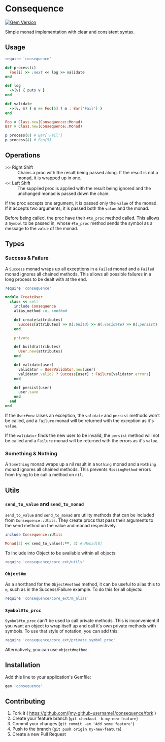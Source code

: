 # Consequence

[![Gem Version](https://badge.fury.io/rb/consequence.svg)](http://badge.fury.io/rb/consequence)

Simple monad implementation with clear and consistent syntax.

## Usage

``` ruby
require 'consequence'

def process(i)
  Foo[i] >> :next << log >> validate
end

def log
  ->(v) { puts v }
end

def validate
  ->(v, m) { m == Foo[5] ? m : Bar['Fail'] }
end

Foo = Class.new(Consequence::Monad)
Bar = Class.new(Consequence::Monad)

p process(0) # Bar['Fail']
p process(4) # Foo[5]
```

## Operations

<dl>
  <dt> &gt;&gt; Right Shift </dt>
  <dd>Chains a proc with the result being passed along. If the result is not a monad, it is wrapped up in one.</dd>

  <dt> &lt;&lt; Left Shift </dt>
  <dd>The supplied proc is applied with the result being ignored and the unchanged monad is passed down the chain.</dd>
</dl>

If the proc accepts one argument, it is passed only the `value` of the monad. If it accepts two arguments, it is passed both the `value` and the monad.

Before being called, the proc have their `#to_proc` method called. This allows a `Symbol` to be passed in, whose `#to_proc` method sends the symbol as a message to the `value` of the monad.

## Types

### Success & Failure

A `Success` monad wraps up all exceptions in a `Failed` monad and a `Failed` monad ignores all chained methods. This allows all possible failures in a long process to be dealt with at the end.

``` ruby
require 'consequence'

module CreateUser
  class << self
    include Consequence
    alias_method :m, :method

    def create(attributes)
      Success[attributes] >> m(:build) >> m(:validate) >> m(:persist)
    end

    private

    def build(attributes)
      User.new(attributes)
    end

    def validate(user)
      validator = UserValidator.new(user)
      validator.valid? ? Success[user] : Failure[validator.errors]
    end

    def persist(user)
      user.save
    end
  end
end
```

If the `User#new` raises an exception, the `validate` and `persist` methods won't be called, and a `Failure` monad will be returned with the exception as it's `value`.

If the `validator` finds the new user to be invalid, the `persist` method will not be called and a `Failure` monad will be returned with the errors as it's `value`.

### Something & Nothing

A `Something` monad wraps up a nil result in a `Nothing` monad and a `Nothing` monad ignores all chained methods. This prevents `MissingMethod` errors from trying to be call a method on `nil`.

## Utils

### `send_to_value` and `send_to_monad`

`send_to_value` and `send_to_monad` are utility methods that can be included from `Consequence::Utils`. They create procs that pass their arguments to the send method on the value and monad respectively.

``` ruby
include Consequence::Utils

Monad[2] << send_to_value(:**, 3) # Monad[8]
```

To include into Object to be available within all objects:

``` ruby
require 'consequence/core_ext/utils'
```

### `Object#m`

As a shorthand for the `Object#method` method, it can be useful to alias this to `m`, such as in the Success/Failure example. To do this for all objects:

``` ruby
require 'consequence/core_ext/m_alias'
```

### `Symbol#to_proc`

`Symbol#to_proc` can't be used to call private methods. This is inconvenient if you want an object to wrap itself up and call it's own private methods with symbols. To use that style of notation, you can add this:

``` ruby
require 'consequence/core_ext/private_symbol_proc'
```

Alternatively, you can use `object#method`.

## Installation

Add this line to your application's Gemfile:

```ruby
gem 'consequence'
```

## Contributing

1. Fork it ( https://github.com/[my-github-username]/consequence/fork )
2. Create your feature branch (`git checkout -b my-new-feature`)
3. Commit your changes (`git commit -am 'Add some feature'`)
4. Push to the branch (`git push origin my-new-feature`)
5. Create a new Pull Request
